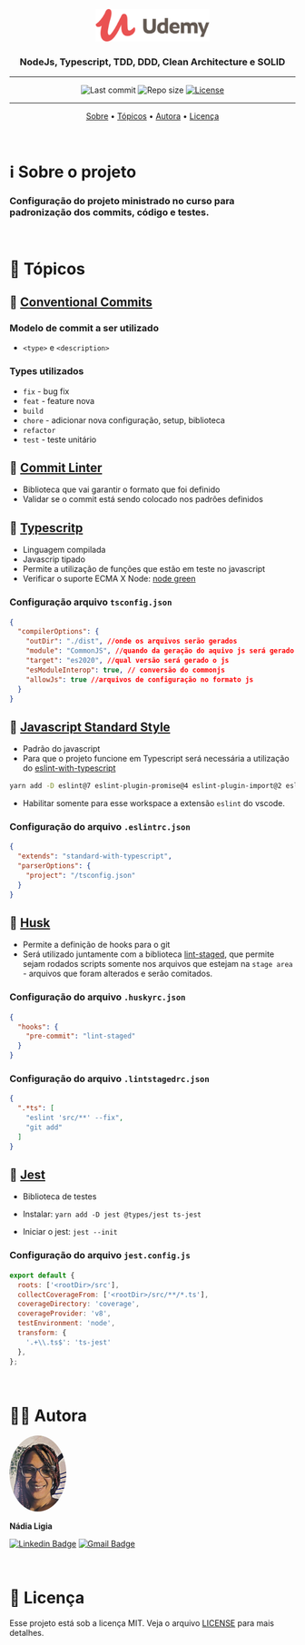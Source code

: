<p align="center"><img src="../../assets/logo.png" width=200></p>
<h3 align="center">NodeJs, Typescript, TDD, DDD, Clean Architecture e SOLID</h3>

---

<p align="center">
  <img alt="Last commit" src="https://img.shields.io/github/last-commit/nlnadialigia/udemy" />

  <img alt="Repo size" src="https://img.shields.io/github/repo-size/nlnadialigia/udemy"/>
   
  <a href="./license.md">
  <img alt="License" src="https://img.shields.io/badge/License-MIT-informational"/>
  </a>
</p>

---

<p align="center">
  <a href="#-information_source-sobre-a-aula">Sobre</a> •
  <a href="#-open_file_folder-tópicos">Tópicos</a> • 
  <a href="#-woman_office_worker-autora">Autora</a> • 
  <a href="#-pencil-licença">Licença</a>
</p>
<br>

# ℹ️ Sobre o projeto 

<h3>Configuração do projeto ministrado no curso para padronização dos commits, código e testes.</h3>

<br>

# 📂 Tópicos

## 📌 [Conventional Commits](https://www.conventionalcommits.org/en/v1.0.0/)

### Modelo de commit a ser utilizado

- `<type>` e `<description>`

### Types utilizados

- `fix` - bug fix
- `feat` - feature nova
- `build`
- `chore` - adicionar nova configuração, setup, biblioteca
- `refactor`
- `test` - teste unitário

## 📌 [Commit Linter](https://www.npmjs.com/package/git-commit-msg-linter)

- Biblioteca que vai garantir o formato que foi definido
- Validar se o commit está sendo colocado nos padrões definidos

## 📌 [Typescritp](https://www.typescriptlang.org)

- Linguagem compilada
- Javascrip tipado
- Permite a utilização de funções que estão em teste no javascript
- Verificar o suporte ECMA X Node: [node green](https://node.green)

### Configuração arquivo `tsconfig.json`
```json
{
  "compilerOptions": {
    "outDir": "./dist", //onde os arquivos serão gerados
    "module": "CommonJS", //quando da geração do aquivo js será gerado na versão que os browsers entendem
    "target": "es2020", //qual versão será gerado o js
    "esModuleInterop": true, // conversão do commonjs
    "allowJs": true //arquivos de configuração no formato js
  }
}
```

## 📌 [Javascript Standard Style](https://standardjs.com)

- Padrão do javascript
- Para que o projeto funcione em Typescript será necessária a utilização do [eslint-with-typescript](https://github.com/standard/eslint-config-standard-with-typescript)
```bash
yarn add -D eslint@7 eslint-plugin-promise@4 eslint-plugin-import@2 eslint-plugin-node@11 @typescript-eslint/eslint-plugin@4 eslint-config-standard-with-typescript
```
- Habilitar somente para esse workspace a extensão `eslint` do vscode.

### Configuração do arquivo `.eslintrc.json`

```json
{
  "extends": "standard-with-typescript",
  "parserOptions": {
    "project": "/tsconfig.json"
  }
}
```

## 📌 [Husk](https://www.npmjs.com/package/husky)

- Permite a definição de hooks para o git
- Será utilizado juntamente com a biblioteca [lint-staged](https://github.com/okonet/lint-staged), que permite sejam rodados scripts somente nos arquivos que estejam na `stage area` - arquivos que foram alterados e serão comitados.

### Configuração do arquivo `.huskyrc.json`

```json
{
  "hooks": {
    "pre-commit": "lint-staged"
  }
}
```

### Configuração do arquivo `.lintstagedrc.json`

```json
{
  ".*ts": [
    "eslint 'src/**' --fix",
    "git add"
  ]
}
```

## 📌 [Jest](https://jestjs.io)

- Biblioteca de testes

- Instalar: `yarn add -D jest @types/jest ts-jest`

- Iniciar o jest: `jest --init`

### Configuração do arquivo `jest.config.js`
```js
export default {
  roots: ['<rootDir>/src'],
  collectCoverageFrom: ['<rootDir>/src/**/*.ts'],
  coverageDirectory: 'coverage',
  coverageProvider: 'v8',
  testEnvironment: 'node',
  transform: {
    '.+\\.ts$': 'ts-jest'
  },
};
```
<br>

# 👩‍💼 Autora

 <img style="border-radius: 50%;" src="../../assets/picture.jpg" width="100px;" alt="Picture"/>
 <p><b>Nádia Ligia</b></p>

 [![Linkedin Badge](https://img.shields.io/badge/-nlnadialigia-blueviolet?style=flat&logo=Linkedin&logoColor=white&link=https://www.linkedin.com/in/nlnadialigia/)](https://www.linkedin.com/in/nlnadialigia/) 
[![Gmail Badge](https://img.shields.io/badge/-nlnadialigia@gmail.com-blueviolet?style=flat&logo=Gmail&logoColor=white&link=mailto:nlnadialigia@gmail.com)](mailto:nlnadialigia@gmail.com)

<br>

# 📝 Licença

Esse projeto está sob a licença MIT. Veja o arquivo [LICENSE](../LICENSE) para mais detalhes.
